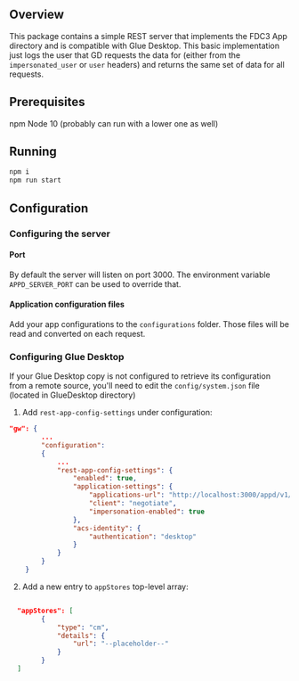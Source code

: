 ## Overview

This package contains a simple REST server that implements the FDC3 App directory and is compatible with Glue Desktop. This
basic implementation just logs the user that GD requests the data for (either from the `impersonated_user` or `user` headers) and returns
the same set of data for all requests.  

## Prerequisites

npm
Node 10 (probably can run with a lower one as well)

## Running

```cmd
npm i
npm run start
```

## Configuration

### Configuring the server

#### Port 

By default the server will listen on port 3000. The environment variable `APPD_SERVER_PORT` can be used to override that.

#### Application configuration files

Add your app configurations to the `configurations` folder. Those files will be read and converted on each request.

### Configuring Glue Desktop

If your Glue Desktop copy is not configured to retrieve its configuration from a remote source, you'll need to edit the  `config/system.json` file (located in GlueDesktop directory)

1.  Add `rest-app-config-settings` under configuration:

```json
"gw": {        
        ...
        "configuration":               
        {
            ...
            "rest-app-config-settings": {
                "enabled": true,
                "application-settings": {
                    "applications-url": "http://localhost:3000/appd/v1/apps/search",
                    "client": "negotiate",
                    "impersonation-enabled": true
                },
                "acs-identity": {
                    "authentication": "desktop"
                }
            }
        }
    }
```

2. Add a new entry to `appStores` top-level array:

```json

  "appStores": [
        {
            "type": "cm",
            "details": {
                "url": "--placeholder--"
            }
        }
  ]

```
